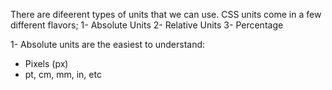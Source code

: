 There are difeerent types of units that we can use. CSS units come in a few different flavors;
1- Absolute Units
2- Relative Units
3- Percentage

1- Absolute units are the easiest to understand:
- Pixels (px)
- pt, cm, mm, in, etc